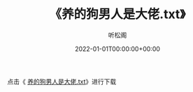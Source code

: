 ﻿---
title:  《养的狗男人是大佬.txt》
date:   2022-01-01T00:00:00+00:00
author: 听松阁
layout: post
permalink: /养的狗男人是大佬/
categories: 小说
tags: [小说]
---

点击《 [养的狗男人是大佬.txt](http://img.660000.xyz/bookstukust/book/bntxt/10/养的狗男人是大佬.txt)》进行下载